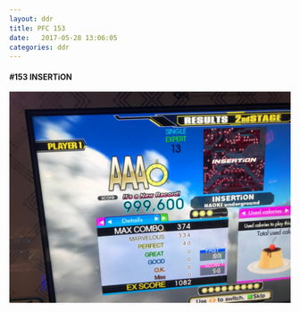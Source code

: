 ```yaml
---
layout: ddr
title: PFC 153
date:   2017-05-28 13:06:05
categories: ddr
---
```


#### **#153** INSERTiON
![](/images/pfc/153_INSERTiON.jpg)
